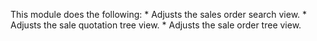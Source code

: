 This module does the following: \* Adjusts the sales order search view.
\* Adjusts the sale quotation tree view. \* Adjusts the sale order tree
view.
